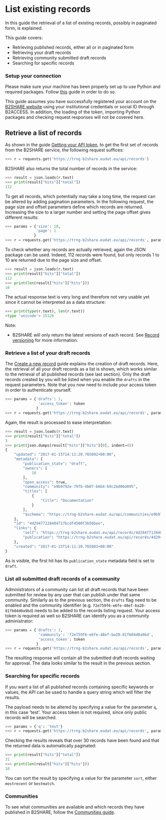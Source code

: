 # List existing records
In this guide the retrieval of a list of existing records, possibly in paginated form, is explained.

This guide covers:
- Retrieving published records, either all or in paginated form
- Retrieving your draft records
- Retrieving community submitted draft records
- Searching for specific records

### Setup your connection
Please make sure your machine has been properly set up to use Python and required packages. Follow [this](A_Setup_and_install.md) guide in order to do so.

This guide assumes you have successfully registered your account on the [B2SHARE website](https://trng-b2share.eudat.eu) using your institutional credentials or social ID through B2ACCESS. In addition, the loading of the token, importing Python packages and checking request responses will not be covered here.

## Retrieve a list of records
As shown in the guide [Getting your API token](00_Getting_your_access_token.md), to get the first set of records from the B2SHARE service, the following request suffices:

```python
>>> r = requests.get('https://trng-b2share.eudat.eu/api/records')
```

B2SHARE also returns the total number of records in the service:

```python
>>> result = json.loads(r.text)
>>> print(result["hits"]["total"])
112
```

To get all records, which potentially may take a long time, the request can be altered by adding pagination parameters. In the following request, the page size and offset parameters define which records are returned. Increasing the size to a larger number and setting the page offset gives different results:

```python
>>> params = {'size': 10,
              'page': 1
             }
>>> r = requests.get('https://trng-b2share.eudat.eu/api/records', params=params)
```

To check whether any records are actually retrieved, again the JSON package can be used. Indeed, 112 records were found, but only records 1 to 10 are returned due to the page size and offset.

```python
>>> result = json.loads(r.text)
>>> print(result["hits"]["total"])
112
>>> print(len(result["hits"]["hits"]))
10
```

The actual response text is very long and therefore not very usable yet since it cannot be interpreted as a data structure:

```python
>>> print(type(r.text), len(r.text))
<type 'unicode'> 15126
```

Note:
- B2SHARE will only return the latest versions of each record. See [Record versioning](08_Record_versioning.md) for more information.

### Retrieve a list of your draft records
The [Create a new record](05_Create_new_record.md) guide explains the creation of draft records. Here, the retrieval of all your draft records as a list is shown, which works similar to the retrieval of all published records (see last section). Only the draft records created by you will be listed when you enable the `drafts` in the request parameters. Note that you now need to include your access token in order to authenticate yourself.

```python
>>> params = {'drafts': 1,
               'access_token': token
              }
>>> r = requests.get('https://trng-b2share.eudat.eu/api/records', params=params)
```

Again, the result is processed to ease interpretation:

```python
>>> result = json.loads(r.text)
>>> print(result["hits"]["total"])
3
>>> print(json.dumps(result["hits"]["hits"][0], indent=4))
{
    "updated": "2017-01-15T14:11:20.765092+00:00",
    "metadata": {
        "publication_state": "draft",
        "owners": [
            10
        ],
        "open_access": true,
        "community": "e9b9792e-79fb-4b07-b6b4-b9c2bd06d095",
        "titles": [
            {
                "title": "Documentation"
            }
        ],
        "$schema": "https://trng-b2share.eudat.eu/api/communities/e9b9792e-79fb-4b07-b6b4-b9c2bd06d095/schemas/0#/draft_json_schema"
    },
    "id": "4d29477128404717bcdf4500f3b56bee",
    "links": {
        "self": "https://trng-b2share.eudat.eu/api/records/4d29477128404717bcdf4500f3b56bee/draft",
        "publication": "https://trng-b2share.eudat.eu/api/records/4d29477128404717bcdf4500f3b56bee"
    },
    "created": "2017-01-15T14:11:20.765083+00:00"
}
```

As is visible, the first hit has its `publication_state` metadata field is set to `draft`.

### List all submitted draft records of a community
Administrators of a community can list all draft records that have been submitted for review by any user that can publish under that same community. Similarly as to the previous section, the `drafts` flag need to be enabled and the community identifier (e.g. `f2e759f6-e6fe-48ef-ba28-81fb04d0a9bd`) needs to be added to the records listing request. Your access token is required as well so B2SHARE can identify you as a community administrator:

```python
>>> params = {'drafts': 1,
               'community': 'f2e759f6-e6fe-48ef-ba28-81fb04d0a9bd',
               'access_token': token
              }
>>> r = requests.get('https://trng-b2share.eudat.eu/api/records', params=params)
```

The resulting response will contain all the submitted draft records waiting for approval. The data looks similar to the result in the previous section.

### Searching for specific records
If you want a list of all published records containing specific keywords or values, the API can be used to handle a query string which will filter the results.

The payload needs to be altered by specifying a value for the parameter `q`, in this case 'test'. Your access token is not required, since only public records will be searched.

```python
>>> params = {'q': 'test'}
>>> r = requests.get('https://trng-b2share.eudat.eu/api/records', params=params)
```

Checking the results reveals that over 30 records have been found and that the returned data is automatically paginated:

```python
>>> print(result["hits"]["total"])
31
>>> print(len(result["hits"]["hits"]))
10
```

You can sort the result by specifying a value for the parameter `sort`, either `mostrecent` or `bestmatch`.

### Communities

To see what communities are available and which records they have published in B2SHARE, follow the [Communities guide](03_Communities.md).